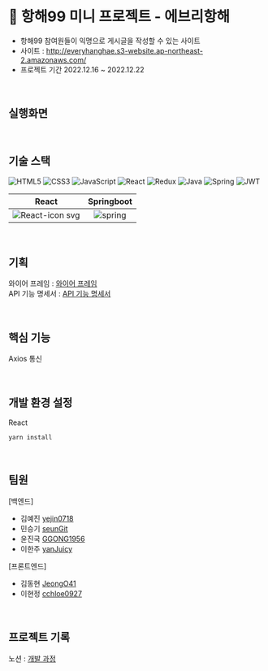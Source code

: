 
# 🚢 항해99 미니 프로젝트 - 에브리항해

+ 항해99 참여원들이 익명으로 게시글을 작성할 수 있는 사이트
+ 사이트 : http://everyhanghae.s3-website.ap-northeast-2.amazonaws.com/
+ 프로젝트 기간 2022.12.16 ~ 2022.12.22

<br />

## 실행화면

<br />

## 기술 스택
![HTML5](https://img.shields.io/badge/html5-%23E34F26.svg?style=for-the-badge&logo=html5&logoColor=white)
![CSS3](https://img.shields.io/badge/css3-%231572B6.svg?style=for-the-badge&logo=css3&logoColor=white)
![JavaScript](https://img.shields.io/badge/javascript-%23323330.svg?style=for-the-badge&logo=javascript&logoColor=%23F7DF1E) 
![React](https://img.shields.io/badge/react-%2320232a.svg?style=for-the-badge&logo=react&logoColor=%2361DAFB)
![Redux](https://img.shields.io/badge/redux-%23593d88.svg?style=for-the-badge&logo=redux&logoColor=white)
![Java](https://img.shields.io/badge/java-%23ED8B00.svg?style=for-the-badge&logo=java&logoColor=white)
![Spring](https://img.shields.io/badge/spring-%236DB33F.svg?style=for-the-badge&logo=spring&logoColor=white)
![JWT](https://img.shields.io/badge/JWT-black?style=for-the-badge&logo=JSON%20web%20tokens)

| React | Springboot |
|:------:|:------:|
|![React-icon svg](https://user-images.githubusercontent.com/85235063/189798318-2c7fe7d2-b9ea-45a8-a373-8386474da228.png)|![spring](https://user-images.githubusercontent.com/85235063/189798456-35af17d6-c99e-4412-9057-e01c79cf6d9c.png)|

<br />

## 기획

와이어 프레임 : [와이어 프레임](https://www.notion.so/3ead07ea04394a049ded4f29969cb6a6)
<br />
API 기능 명세서 : [API 기능 명세서](https://www.notion.so/API-a2fd4d7cf16d47e39008088b25c0f99e)

<br />

## 핵심 기능

Axios 통신


<br />

## 개발 환경 설정
React
```React
yarn install
```

<br />

## 팀원
[백엔드]
+ 김예진 [yejin0718](https://github.com/yejin0718)
+ 민승기 [seunGit](https://github.com/seunGit)
+ 윤진국 [GGONG1956](https://github.com/GGONG1956)
+ 이한주 [yanJuicy](https://github.com/yanJuicy)

[프론트엔드]
+ 김동현 [JeongO41](https://github.com/JeongO41)
+ 이현정 [cchloe0927](https://github.com/cchloe0927)

<br/>

## 프로젝트 기록
노션 : [개발 과정](https://www.notion.so/1-8ee3cc7fb9b24384a6f5cf5669d7878f)

